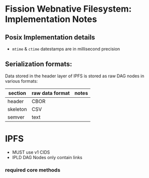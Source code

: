 # Fission Webnative Filesystem: Implementation Notes


## Posix Implementation details

* `mtime` & `ctime` datestamps are in millisecond precision


## Serialization formats:

Data stored in the header layer of IPFS is stored as raw DAG nodes in various 
formats:

| section   | raw data format | notes |
| --------- | ----------- | ----- |
| header    | CBOR | |
| skeleton  | CSV | |
| semver    | text | |

# IPFS

* MUST use v1 CIDS
* IPLD DAG Nodes only contain links

### required core methods
```

```
